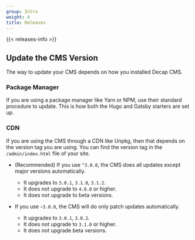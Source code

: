 ```yaml
---
group: Intro
weight: 4
title: Releases
---
```

{{< releases-info >}}

## Update the CMS Version

The way to update your CMS depends on how you installed Decap CMS.

### Package Manager

If you are using a package manager like Yarn or NPM, use their standard procedure to update. This is how both the Hugo and Gatsby starters are set up.

### CDN

If you are using the CMS through a CDN like Unpkg, then that depends on the version tag you are using. You can find the version tag in the `/admin/index.html` file of your site.

* (Recommended) If you use `^3.0.0`, the CMS does all updates except major versions automatically.

  * It upgrades to `3.0.1`, `3.1.0`, `3.1.2`.
  * It does not upgrade to `4.0.0` or higher.
  * It does not upgrade to beta versions.

* If you use `~3.0.0`, the CMS will do only patch updates automatically.
  * It upgrades to `3.0.1`, `3.0.2`.
  * It does not upgrade to `3.1.0` or higher.
  * It does not upgrade beta versions.
